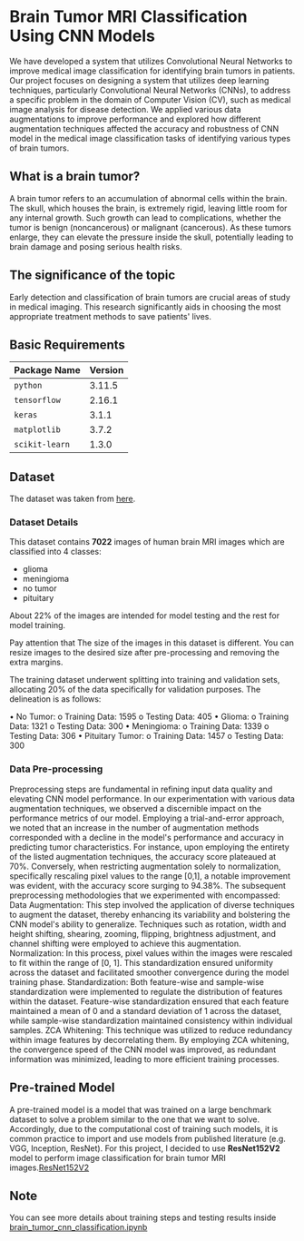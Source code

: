 # Brain Tumor MRI Classification Using CNN Models
We have developed a system that utilizes Convolutional Neural Networks to improve medical image classification for identifying brain tumors in patients. Our project focuses on designing a system that utilizes deep learning techniques, particularly Convolutional Neural Networks (CNNs), to address a specific problem in the domain of Computer Vision (CV), such as medical image analysis for disease detection. We applied various data augmentations to improve performance and explored how different augmentation techniques affected the accuracy and robustness of CNN model in the medical image classification tasks of identifying various types of brain tumors.

## What is a brain tumor?

A brain tumor refers to an accumulation of abnormal cells within the brain. The skull, which houses the brain, is extremely rigid, leaving little room for any internal growth. Such growth can lead to complications, whether the tumor is benign (noncancerous) or malignant (cancerous). As these tumors enlarge, they can elevate the pressure inside the skull, potentially leading to brain damage and posing serious health risks.

## The significance of the topic

Early detection and classification of brain tumors are crucial areas of study in medical imaging. This research significantly aids in choosing the most appropriate treatment methods to save patients' lives.

## Basic Requirements

| **Package Name**      | **Version** |
| --------------------- | ----------- |
| `python`              |  3.11.5     |
| `tensorflow`          |  2.16.1     |
| `keras`               |  3.1.1      |
| `matplotlib`          |  3.7.2      |
| `scikit-learn`        |  1.3.0      |

## Dataset

The dataset was taken from [here](https://www.kaggle.com/masoudnickparvar/brain-tumor-mri-dataset).

### Dataset Details

This dataset contains **7022** images of human brain MRI images which are classified into 4 classes:

- glioma
- meningioma
- no tumor
- pituitary

About 22% of the images are intended for model testing and the rest for model training.

Pay attention that The size of the images in this dataset is different. You can resize images to the desired size after pre-processing and removing the extra margins.

The training dataset underwent splitting into training and validation sets, allocating 20% of the data specifically for validation purposes. The delineation is as follows:

•	No Tumor: 
  o	Training Data: 1595 
  o	Testing Data: 405 
•	Glioma:
  o	Training Data: 1321 
  o	Testing Data: 300 
•	Meningioma:
  o	Training Data: 1339 
  o	Testing Data: 306 
•	Pituitary Tumor:
  o	Training Data: 1457 
  o	Testing Data: 300 


### Data Pre-processing

Preprocessing steps are fundamental in refining input data quality and elevating CNN model performance. In our experimentation with various data augmentation techniques, we observed a discernible impact on the performance metrics of our model. Employing a trial-and-error approach, we noted that an increase in the number of augmentation methods corresponded with a decline in the model's performance and accuracy in predicting tumor characteristics. For instance, upon employing the entirety of the listed augmentation techniques, the accuracy score plateaued at 70%. Conversely, when restricting augmentation solely to normalization, specifically rescaling pixel values to the range [0,1], a notable improvement was evident, with the accuracy score surging to 94.38%. The subsequent preprocessing methodologies that we experimented with encompassed:
Data Augmentation:
This step involved the application of diverse techniques to augment the dataset, thereby enhancing its variability and bolstering the CNN model's ability to generalize. Techniques such as rotation, width and height shifting, shearing, zooming, flipping, brightness adjustment, and channel shifting were employed to achieve this augmentation.
Normalization:
In this process, pixel values within the images were rescaled to fit within the range of [0, 1]. This standardization ensured uniformity across the dataset and facilitated smoother convergence during the model training phase.
Standardization:
Both feature-wise and sample-wise standardization were implemented to regulate the distribution of features within the dataset. Feature-wise standardization ensured that each feature maintained a mean of 0 and a standard deviation of 1 across the dataset, while sample-wise standardization maintained consistency within individual samples.
ZCA Whitening:
This technique was utilized to reduce redundancy within image features by decorrelating them. By employing ZCA whitening, the convergence speed of the CNN model was improved, as redundant information was minimized, leading to more efficient training processes.


## Pre-trained Model

A pre-trained model is a model that was trained on a large benchmark dataset to solve a problem similar to the one that we want to solve. Accordingly, due to the computational cost of training such models, it is common practice to import and use models from published literature (e.g. VGG, Inception, ResNet). For this project, I decided to use **ResNet152V2** model to perform image classification for brain tumor MRI images.[ResNet152V2](https://keras.io/api/applications/resnet/)

## Note
You can see more details about training steps and testing results inside [brain_tumor_cnn_classification.ipynb](https://github.com/btlambodh/brain-tumor-classification/blob/main/brain_tumor_cnn_classification.ipynb)
